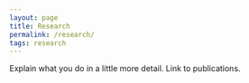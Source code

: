 ```yaml
---
layout: page
title: Research
permalink: /research/
tags: research
---
```


Explain what you do in a little more detail. Link to publications.
